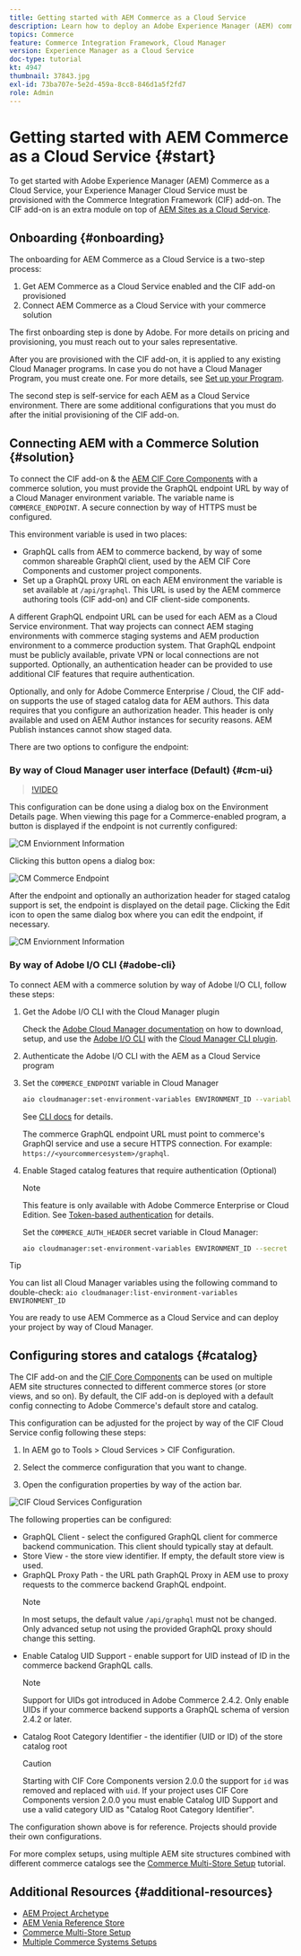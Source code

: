 ```yaml
---
title: Getting started with AEM Commerce as a Cloud Service
description: Learn how to deploy an Adobe Experience Manager (AEM) commerce project, using Adobe Cloud Manager, a CI/CD pipeline, and the Venia reference storefront.
topics: Commerce
feature: Commerce Integration Framework, Cloud Manager
version: Experience Manager as a Cloud Service
doc-type: tutorial
kt: 4947
thumbnail: 37843.jpg
exl-id: 73ba707e-5e2d-459a-8cc8-846d1a5f2fd7
role: Admin
---
```

# Getting started with AEM Commerce as a Cloud Service {#start}

To get started with Adobe Experience Manager (AEM) Commerce as a Cloud Service, your Experience Manager Cloud Service must be provisioned with the Commerce Integration Framework (CIF) add-on. The CIF add-on is an extra module on top of [AEM Sites as a Cloud Service](https://experienceleague.adobe.com/docs/experience-manager-cloud-service/content/sites/home.html).

## Onboarding {#onboarding}

The onboarding for AEM Commerce as a Cloud Service is a two-step process:

1. Get AEM Commerce as a Cloud Service enabled and the CIF add-on provisioned
2. Connect AEM Commerce as a Cloud Service with your commerce solution

The first onboarding step is done by Adobe. For more details on pricing and provisioning, you must reach out to your sales representative.

After you are provisioned with the CIF add-on, it is applied to any existing Cloud Manager programs. In case you do not have a Cloud Manager Program, you must create one. For more details, see [Set up your Program](https://experienceleague.adobe.com/docs/experience-manager-cloud-manager/content/getting-started/program-setup.html).

The second step is self-service for each AEM as a Cloud Service environment. There are some additional configurations that you must do after the initial provisioning of the CIF add-on.

## Connecting AEM with a Commerce Solution {#solution}

To connect the CIF add-on & the [AEM CIF Core Components](https://github.com/adobe/aem-core-cif-components) with a commerce solution, you must provide the GraphQL endpoint URL by way of a Cloud Manager environment variable. The variable name is `COMMERCE_ENDPOINT`. A secure connection by way of HTTPS must be configured.

This environment variable is used in two places:

- GraphQL calls from AEM to commerce backend, by way of some common shareable GraphQl client, used by the AEM CIF Core Components and customer project components.
- Set up a GraphQL proxy URL on each AEM environment the variable is set available at `/api/graphql`. This URL is used by the AEM commerce authoring tools (CIF add-on) and CIF client-side components.

A different  GraphQL endpoint URL can be used for each AEM as a Cloud Service environment. That way projects can connect AEM staging environments with commerce staging systems and AEM production environment to a commerce production system. That GraphQL endpoint must be publicly available, private VPN or local connections are not supported. Optionally, an authentication header can be provided to use additional CIF features that require authentication.

Optionally, and only for Adobe Commerce Enterprise / Cloud, the CIF add-on supports the use of staged catalog data for AEM authors. This data requires that you configure an authorization header. This header is only available and used on AEM Author instances for security reasons. AEM Publish instances cannot show staged data.

There are two options to configure the endpoint:

### By way of Cloud Manager user interface (Default) {#cm-ui}

>[!VIDEO](https://video.tv.adobe.com/v/37843?quality=12&learn=on)

This configuration can be done using a dialog box on the Environment Details page. When viewing this page for a Commerce-enabled program, a button is displayed if the endpoint is not currently configured:

![CM Enviornment Information](/help/commerce-cloud/assets/commerce-cmui.png)

Clicking this button opens a dialog box:

![CM Commerce Endpoint](/help/commerce-cloud/assets/commerce-cm-endpoint.png)

After the endpoint and optionally an authorization header for staged catalog support is set, the endpoint is displayed on the detail page. Clicking the Edit icon to open the same dialog box where you can edit the endpoint, if necessary.

![CM Enviornment Information](/help/commerce-cloud/assets/commerce-cmui-done.png)

### By way of Adobe I/O CLI  {#adobe-cli}

To connect AEM with a commerce solution by way of Adobe I/O CLI, follow these steps:

1. Get the Adobe I/O CLI with the Cloud Manager plugin

    Check the [Adobe Cloud Manager documentation](https://experienceleague.adobe.com/docs/experience-manager-cloud-manager/content/introduction.html) on how to download, setup, and use the [Adobe I/O CLI](https://github.com/adobe/aio-cli) with the [Cloud Manager CLI plugin](https://github.com/adobe/aio-cli-plugin-cloudmanager).

2. Authenticate the Adobe I/O CLI with the AEM as a Cloud Service program

3. Set the `COMMERCE_ENDPOINT` variable in Cloud Manager

    ```bash
    aio cloudmanager:set-environment-variables ENVIRONMENT_ID --variable COMMERCE_ENDPOINT "<Magento GraphQL endpoint URL>"
    ```

    See [CLI docs](https://github.com/adobe/aio-cli-plugin-cloudmanager#aio-cloudmanagerset-environment-variables-environmentid) for details.

    The commerce GraphQL endpoint URL must point to commerce's GraphQl service and use a secure HTTPS connection. For example: `https://<yourcommercesystem>/graphql`.

4. Enable Staged catalog features that require authentication (Optional)

    >[!NOTE]
    >
    >This feature is only available with Adobe Commerce Enterprise or Cloud Edition. See [Token-based authentication](https://devdocs.magento.com/guides/v2.4/get-started/authentication/gs-authentication-token.html#integration-tokens) for details.

    Set the `COMMERCE_AUTH_HEADER` secret variable in Cloud Manager:

    ```bash
    aio cloudmanager:set-environment-variables ENVIRONMENT_ID --secret COMMERCE_AUTH_HEADER "Authorization: Bearer <Access Token>"
    ```

>[!TIP]
>
>You can list all Cloud Manager variables using the following command to double-check: `aio cloudmanager:list-environment-variables ENVIRONMENT_ID`

You are ready to use AEM Commerce as a Cloud Service and can deploy your project by way of Cloud Manager.

## Configuring stores and catalogs {#catalog}

The CIF add-on and the [CIF Core Components](https://github.com/adobe/aem-core-cif-components) can be used on multiple AEM site structures connected to different commerce stores (or store views, and so on). By default, the CIF add-on is deployed with a default config connecting to Adobe Commerce's default store and catalog.

This configuration can be adjusted for the project by way of the CIF Cloud Service config following these steps:

1. In AEM go to Tools > Cloud Services > CIF Configuration.

2. Select the commerce configuration that you want to change.

3. Open the configuration properties by way of the action bar.

![CIF Cloud Services Configuration](/help/commerce-cloud/assets/cif-cloud-service-config.png)

The following properties can be configured:

- GraphQL Client - select the configured GraphQL client for commerce backend communication. This client should typically stay at default.
- Store View - the store view identifier. If empty, the default store view is used.
- GraphQL Proxy Path - the URL path GraphQL Proxy in AEM use to proxy requests to the commerce backend GraphQL endpoint.
    >[!NOTE]
    >
    > In most setups, the default value `/api/graphql` must not be changed. Only advanced setup not using the provided GraphQL proxy should change this setting.
- Enable Catalog UID Support - enable support for UID instead of ID in the commerce backend GraphQL calls.
    >[!NOTE]
    >
    > Support for UIDs got introduced in Adobe Commerce 2.4.2. Only enable UIDs if your commerce backend supports a GraphQL schema of version 2.4.2 or later.
- Catalog Root Category Identifier - the identifier (UID or ID) of the store catalog root
    >[!CAUTION]
    >
    > Starting with CIF Core Components version 2.0.0 the support for `id` was removed and replaced with `uid`. If your project uses CIF Core Components version 2.0.0 you must enable Catalog UID Support and use a valid category UID as "Catalog Root Category Identifier".

The configuration shown above is for reference. Projects should provide their own configurations.

For more complex setups, using multiple AEM site structures combined with different commerce catalogs see the [Commerce Multi-Store Setup](configuring/multi-store-setup.md) tutorial.

## Additional Resources {#additional-resources}

- [AEM Project Archetype](https://github.com/adobe/aem-project-archetype)
- [AEM Venia Reference Store](https://github.com/adobe/aem-cif-guides-venia)
- [Commerce Multi-Store Setup](configuring/multi-store-setup.md)
- [Multiple Commerce Systems Setups](configuring/multiple-commerce-systems-setup.md)

